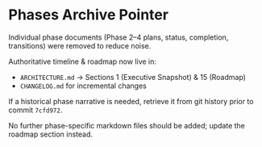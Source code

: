 # Phases Archive Pointer

Individual phase documents (Phase 2–4 plans, status, completion, transitions) were removed to reduce noise.

Authoritative timeline & roadmap now live in:
- `ARCHITECTURE.md` → Sections 1 (Executive Snapshot) & 15 (Roadmap)
- `CHANGELOG.md` for incremental changes

If a historical phase narrative is needed, retrieve it from git history prior to commit `7cfd972`.

No further phase-specific markdown files should be added; update the roadmap section instead.